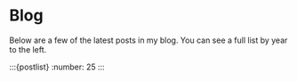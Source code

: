 # Blog

Below are a few of the latest posts in my blog.
You can see a full list by year to the left.

:::{postlist}
:number: 25
:::
